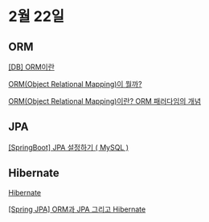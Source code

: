 # 2월 22일


## ORM
[[DB] ORM이란](https://gmlwjd9405.github.io/2019/02/01/orm.html)

[ORM(Object Relational Mapping)이 뭘까?](https://geonlee.tistory.com/207)

[ORM(Object Relational Mapping)이란? ORM 패러다임의 개념](https://jins-dev.tistory.com/entry/ORMObject-Relational-Mapping이란-ORM-패러다임의-개념)

## JPA

[[SpringBoot] JPA 설정하기 ( MySQL )](https://victorydntmd.tistory.com/323)


 ## Hibernate
 [Hibernate](https://hibernate.org/)
 
 [[Spring JPA] ORM과 JPA 그리고 Hibernate](https://victorydntmd.tistory.com/195)

